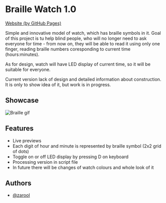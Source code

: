 # Braille Watch 1.0

[Website (by GitHub Pages)](https://zarool.github.io/braille_watch/)

Simple and innovative model of watch, which has braille symbols in it. Goal of this project is tu help blind people, who will no longer need to ask everyone for time - from now on, they will be able to read it using only one finger, reading braille numbers coresponding to current time (hours:minutes).

As for design, watch will have LED display of current time, so it will be suitable for everyone.

Current version lack of design and detailed information about construction. It is only to show idea of it, but work is in progress.

## Showcase

![Braille gif](/assets/braille2.gif)

## Features

- Live previews
- Each digit of hour and minute is represented by braille symbol (2x2 grid of dots)
- Toggle on or off LED display by pressing D on keyboard
- Processing version in script file
- In future there will be changes of watch colours and whole look of it

## Authors

- [@zarool](https://www.github.com/zarool)
